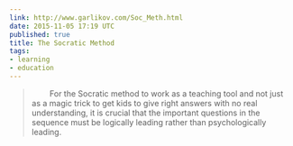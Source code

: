 ```yaml
---
link: http://www.garlikov.com/Soc_Meth.html
date: 2015-11-05 17:19 UTC
published: true
title: The Socratic Method
tags:
- learning
- education
---
```


<blockquote>        For the Socratic method to work as a teaching tool and not just as a magic trick to get kids to give right answers with no real understanding, it is crucial that the important questions in the sequence must be logically leading rather than psychologically leading.</blockquote>
